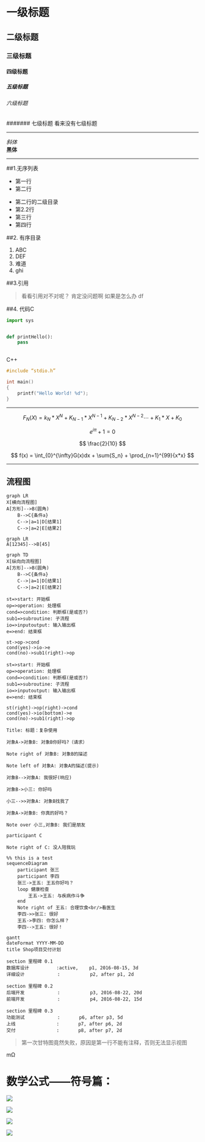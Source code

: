 # 一级标题
## 二级标题
### 三级标题
#### 四级标题
##### 五级标题
###### 六级标题
####### 七级标题 看来没有七级标题

---

*斜体*<br>
**黑体**

***

##1.无序列表
- 第一行
- 第二行
 * 第二行的二级目录
 * 第2.2行 
* 第三行
* 第四行

##2. 有序目录

1. ABC
2. DEF
 1. 难道
3. ghi

##3.引用
> 看看引用对不对呢？
> 肯定没问题啊 
> 如果是怎么办 
> df

##4. 代码C

``` python 
import sys


def printHello():
	pass
	 
```
C++
```c
#include “stdio.h”

int main()
{
    printf("Hello World! %d");
}
```



------


$$
F_N(X) = k_{N}*X^{N}+K_{N-1}*X^{N-1}+K_{N-2}*X^{N-2}\cdots+K_1*X+K_0
$$

$$
e^{i\pi} +1 = 0
$$

$$
\frac{2}{10}
$$

$$
f(x) = \int_{0}^{\infty}G(x)dx + \sum{S_n} + \prod_{n=1}^{99}{x*x}
$$



---

## 流程图

```mermaid
graph LR
X[横向流程图]
A[方形]-->B(圆角)
    B-->C{条件a}
    C-->|a=1|D[结果1]
    C-->|a=2|E[结果2]
```

```mermaid
graph LR
A[12345]-->B[45]
```



```mermaid
graph TD
X[纵向向流程图]
A[方形]-->B(圆角)
    B-->C{条件a}
    C-->|a=1|D[结果1]
    C-->|a=2|E[结果2]

```

```flow
st=>start: 开始框
op=>operation: 处理框
cond=>condition: 判断框(是或否?)
sub1=>subroutine: 子流程
io=>inputoutput: 输入输出框
e=>end: 结束框

st->op->cond
cond(yes)->io->e
cond(no)->sub1(right)->op
```

```flow
st=>start: 开始框
op=>operation: 处理框
cond=>condition: 判断框(是或否?)
sub1=>subroutine: 子流程
io=>inputoutput: 输入输出框
e=>end: 结束框

st(right)->op(right)->cond
cond(yes)->io(bottom)->e
cond(no)->sub1(right)->op
```

```sequence
Title: 标题：复杂使用

对象A->对象B: 对象B你好吗?（请求）

Note right of 对象B: 对象B的描述

Note left of 对象A: 对象A的描述(提示)

对象B-->对象A: 我很好(响应)

对象B->小三: 你好吗

小三-->>对象A: 对象B找我了

对象A->对象B: 你真的好吗？

Note over 小三,对象B: 我们是朋友

participant C

Note right of C: 没人陪我玩
```

```mermaid
%% this is a test
sequenceDiagram
	participant 张三
	participant 李四
	张三->王五: 王五你好吗？
	loop 健康检查
		王五->王五: 与疾病作斗争
	end
	Note right of 王五: 合理饮食<br/>看医生
	李四->>张三: 很好
	王五->李四: 你怎么样？
	李四-->王五: 很好！
```

```mermaid
gantt
dateFormat YYYY-MM-DD
title Shop项目交付计划

section 里程碑 0.1 
数据库设计          :active,    p1, 2016-08-15, 3d
详细设计            :           p2, after p1, 2d

section 里程碑 0.2
后端开发            :           p3, 2016-08-22, 20d
前端开发            :           p4, 2016-08-22, 15d

section 里程碑 0.3
功能测试            :       p6, after p3, 5d
上线               :       p7, after p6, 2d
交付               :       p8, after p7, 2d

```

> 第一次甘特图竟然失败，原因是第一行不能有注释，否则无法显示视图

mΩ





# 数学公式——符号篇：

![](../MarkdownTxt/mdPic/2018041621294865.png)



![](../MarkdownTxt/mdPic/20180416213036844.png)



![](../MarkdownTxt/mdPic/20180416213119987.png)



![](../MarkdownTxt/mdPic/20180416213126857.png)





